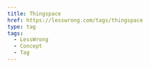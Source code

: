 ```yaml
---
title: Thingspace
href: https://lesswrong.com/tags/thingspace
type: tag
tags:
  - LessWrong
  - Concept
  - Tag
---
```


